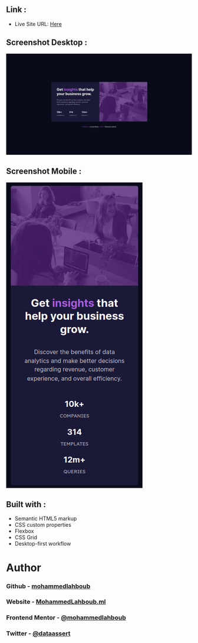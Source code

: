 ## Link :
- Live Site URL: [Here](https://mohammedlahboub.github.io/Stats-preview-card-component/)

## Screenshot Desktop :

![](./screenshot-d.png)

## Screenshot Mobile :

![](./screenshot-m.png)



## Built with :

- Semantic HTML5 markup
- CSS custom properties
- Flexbox
- CSS Grid
- Desktop-first workflow

# Author
### Github - [mohammedlahboub](https://github.com/mohammedlahboub)
### Website - [MohammedLahboub.ml](https://mohammedlahboub.ml)
### Frontend Mentor - [@mohammedlahboub](https://www.frontendmentor.io/profile/mohammedlahboub)
### Twitter - [@dataassert](https://www.twitter.com/dataassert)
